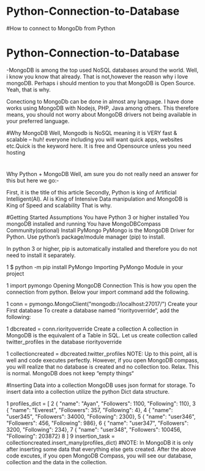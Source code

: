 # Python-Connection-to-Database

#How to connect to MongoDb from Python
# Python-Connection-to-Database
-MongoDB is among the top used NoSQL databases around the world. Well, i know you know that already. That is not,however the reason why i love mongoDB. Perhaps i should mention to you that MongoDB is Open Source. Yeah, that is why.

Conectiong to MongoDb can be done in almost any language. I have done works using MongoDB with Nodejs, PHP, Java among others. This therefore means, you should not worry about MongoDB drivers not being available in your preferred language.

#Why MongoDB
Well, Mongodb is NoSQL meaning it is VERY fast & scalable – huh! everyone including you will want quick apps, websites etc.Quick is the keyword here.
It is free and Opensource unless you need hosting
#
Why Python + MongoDB
Well, am sure you do not really need an answer for this but here we go:-

First, it is the title of this article
Secondly, Python is king of Artificial Intelligent(AI). AI is King of Intensive Data manipulation and MongoDB is King of Speed and scalability
That is why.

#Getting Started
Assumptions
You have Python 3 or higher installed
You mongoDB installed and running
You have MongoDBCompass Community(optional)
Install PyMongo
PyMongo is the MongoDB Driver for Python. Use python’s package/module manager (pip) to install.

In python 3 or higher, pip is automatically installed and therefore you do not need to install it separately.

1
$ python -m pip install PyMongo
Importing PyMongo Module in your project

1
import pymongo
Opening MongoDB Connection
This is how you open the connection from python. Below your import command add the following.

1
conn = pymongo.MongoClient("mongodb://localhost:27017/")
Create your First database
To create a database named “riorityoverride“, add the following:


1
dbcreated = conn.riorityoverride
Create a collection
A collection in MongoDB is the equivalent of a Table in SQL. Let us create collection called twitter_profiles in the database riorityoverride

1
collectioncreated = dbcreated.twitter_profiles
NOTE: Up to this point, all is well and code executes perfectly. However, if you open MongoDB compass, you will realize that no database is created and no collection too. Relax. This is normal. MongoDB does not keep “empty things“

#Inserting Data into a collection
MongoDB uses json format for storage. To insert data into a collection utilize the python Dict data structure.

1
profiles_dict = [
2
{ "name": "Ayan", "Followers": 1100, "Following": 110},
3
{ "name": "Everest", "Followers": 357, "Following": 4},
4
{ "name": "user345", "Followers": 34000, "Following": 2300},
5
{ "name": "user346", "Followers": 456, "Following": 986},
6
{ "name": "user347", "Followers": 3200, "Following": 234},
7
{ "name": "user348", "Followers": 100456, "Following": 203872}
8
]
9
insertion_task = collectioncreated.insert_many(profiles_dict)
#NOTE: In MongoDB it is only after inserting some data that everything else gets created. After the above code excutes, if you open MongoDB Compass, you will see our database, collection and the data in the collection.
